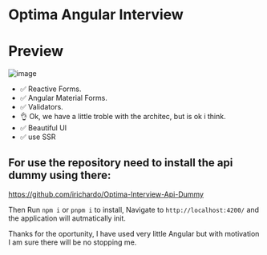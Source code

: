 # Optima Angular Interview

# Preview 
![image](https://github.com/irichardo/Optima-New-Angular-Interview/assets/56202253/6934b4f1-e677-43e2-8b40-fb98c3a46a96)
- ✅ Reactive Forms.
- ✅ Angular Material Forms.
- ✅ Validators.
- 👌 Ok, we have a little troble with the architec, but is ok i think.
- ✅ Beautiful UI
- ✅ use SSR

## For use the repository need to install the api dummy using there:

  https://github.com/irichardo/Optima-Interview-Api-Dummy

  Then Run `npm i` or `pnpm i` to install, Navigate to `http://localhost:4200/` and the application will autmatically init.

  Thanks for the oportunity, I have used very little Angular but with motivation I am sure there will be no stopping me.

